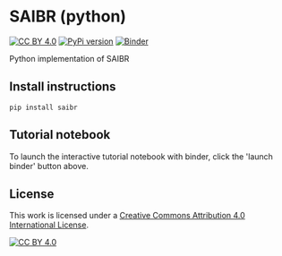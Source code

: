 # SAIBR (python)

[![CC BY 4.0][cc-by-shield]][cc-by]
[![PyPi version](https://badgen.net/pypi/v/saibr/)](https://pypi.org/project/saibbr)
[![Binder](https://mybinder.org/badge_logo.svg)](https://mybinder.org/v2/gh/goehringlab/saibr_python/HEAD?filepath=%2Fscripts/SAIBRdemonstration.ipynb)


Python implementation of SAIBR

## Install instructions

    pip install saibr

## Tutorial notebook

To launch the interactive tutorial notebook with binder, click the 'launch binder' button above.

## License

This work is licensed under a
[Creative Commons Attribution 4.0 International License][cc-by].

[![CC BY 4.0][cc-by-image]][cc-by]

[cc-by]: http://creativecommons.org/licenses/by/4.0/

[cc-by-image]: https://i.creativecommons.org/l/by/4.0/88x31.png

[cc-by-shield]: https://img.shields.io/badge/License-CC%20BY%204.0-lightgrey.svg